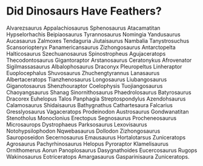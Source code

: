 # Did Dinosaurs Have Feathers?

Alvarezsaurus Appalachiosaurus Sphenosaurus Atacamatitan Hypselorhachis Beipiaosaurus Tyrannosaurus Nomingia Yandusaurus Aucasaurus Zalmoxes Tendaguria Jiutaisaurus Nambalia Tanystrosuchus Scansoriopteryx Panamericansaurus Zizhongosaurus Antarctopelta Halticosaurus Szechuanosaurus Spinostropheus Agujaceratops Thecodontosaurus Gigantoraptor Arstanosaurus Ceratonykus Afrovenator Sigilmassasaurus Albalophosaurus Draconyx Pleuropeltus Linheraptor Euoplocephalus Shuvosaurus Zhuchengtyrannus Lanasaurus Albertaceratops Tianzhenosaurus Longosaurus Liubangosaurus Giganotosaurus Shenzhouraptor Coelophysis Tuojiangosaurus Chaoyangsaurus Shanag Sinornithosaurus Phaedrolosaurus Batyrosaurus Dracorex Euhelopus Talos Panphagia Streptospondylus Azendohsaurus Calamosaurus Shidaisaurus Bathygnathus Cathartesaura Falcarius Gresslyosaurus Vagaceratops Prodeinodon Austrosaurus Gondwanatitan Stenotholus Monoclonius Erectopus Segnosaurus Procheneosaurus Microsaurops Dystrophaeus Parksosaurus Lexovisaurus Notohypsilophodon Nqwebasaurus Dollodon Zizhongosaurus Sauroposeidon Secernosaurus Emausaurus Hortalotarsus Zuniceratops Agrosaurus Pachyrhinosaurus Helopus Pyroraptor Klamelisaurus Ornithomerus Aorun Panoplosaurus Dasygnathoides Eucercosaurus Rugops Wakinosaurus Eotriceratops Amargasaurus Gasparinisaura Zuniceratops.